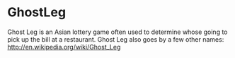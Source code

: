GhostLeg
========

Ghost Leg is an Asian lottery game often used to determine whose going to pick up the bill at a restaurant. Ghost Leg also goes by a few other names: http://en.wikipedia.org/wiki/Ghost_Leg
